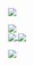 <a href="https://komarev.com/ghpvc/?username=quocbao64&theme=dracula">
  <img align="center" src="https://komarev.com/ghpvc/?username=quocbao64&theme=dracula" /><br>
</a>

<br>

<a href="https://github-profile-trophy.vercel.app/?username=quocbao64&theme=dracula">
  <img align="center" src="https://github-profile-trophy.vercel.app/?username=quocbao64&theme=dracula" />
</a>

<br>

<div>
  <a href="https://streak-stats.demolab.com/?user=quocbao64&theme=dracula">
    <img align="center" src="https://streak-stats.demolab.com/?user=quocbao64&theme=dracula" />
  </a>

  <a href="https://github-readme-stats.vercel.app/api?username=quocbao64&show_icons=true&theme=dracula">
    <img align="center" src="https://github-readme-stats.vercel.app/api?username=quocbao64&show_icons=true&theme=dracula" />
    <br />
  </a>
</div>

<br>

<a href="https://github-readme-stats.vercel.app/api/top-langs/?username=quocbao64&layout=compact&theme=dracula">
  <img align="center" src="https://github-readme-stats.vercel.app/api/top-langs/?username=quocbao64&layout=compact&theme=dracula" />
</a>

